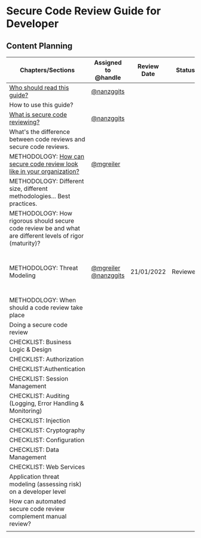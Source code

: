 # Secure Code Review Guide for Developer
## Content Planning
| Chapters/Sections  | Assigned to @handle| Review Date  |  Status | Comment |
|---|---|---|---|---|
| [Who should read this guide?](sections/whoshoulduse.md)   | [@nanzggits](https://github.com/nanzggits)  |   |   |   |
| How to use this guide?  |   |   |   |   |
| [What is secure code reviewing?](sections/whatisscr.md)  | [@nanzggits](https://github.com/nanzggits)  |   |   |
| What's the difference between code reviews and secure code reviews.  |   |   |   |   |
| METHODOLOGY: [How can secure code review look like in your organization?](sections/methodology.md)   |  [@mgreiler](https://github.com/mgreiler) |   |   |   |
| METHODOLOGY: Different size, different methodologies... Best practices.  |   |   |   |   |
| METHODOLOGY: How rigorous should secure code review be and what are different levels of rigor (maturity)?   |   |   |   |   |
| METHODOLOGY: Threat Modeling |  [@mgreiler](https://github.com/mgreiler)  [@nanzggits](https://github.com/nanzggits) |  21/01/2022 | Reviewed | Replace Risk assesment with Threat modeling |
| METHODOLOGY: When should a code review take place  |   |   |   |   |
| Doing a secure code review  |   |   |   |   |
| CHECKLIST: Business Logic & Design |   |   |   |   |
| CHECKLIST: Authorization  |   |   |   |   |
| CHECKLIST:Authentication  |   |   |   |   |
| CHECKLIST: Session Management  |   |   |   |   |
| CHECKLIST: Auditing (Logging, Error Handling & Monitoring)  |   |   |   |   |
| CHECKLIST: Injection   |   |   |   |   |
| CHECKLIST: Cryptography  |   |   |   |   |
| CHECKLIST: Configuration  |   |   |   |   |
| CHECKLIST: Data Management  |   |   |   |   |
| CHECKLIST: Web Services   |   |   |   |   |
| Application threat modeling (assessing risk) on a developer level  |   |   |   |   |
| How can automated secure code review complement manual review?  |   |   |   |   |
|   |   |   |   |   |
